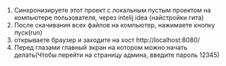 1. Синхронизируете этот проект с локальным пустым проектом на компьютере пользователя, через intelij idea (найстройки гита)
2. После скачивания всех файлов на компьютер, нажимаете кнопку пуск(run)
3. открываете браузер и заходите на хост http://localhost:8080/
4. Перед глазами главный экран на котором можно начать делать(Чтобы перейти на страницу админа, введите пароль 12345)
